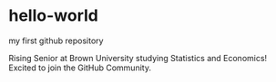 # hello-world
my first github repository 


Rising Senior at Brown University studying Statistics and Economics! Excited to join the GitHub Community.

